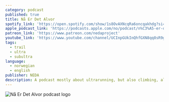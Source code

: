 ```yaml
---
category: podcast
published: true
title: Nå Er Det Alvor
spotify_link: 'https://open.spotify.com/show/1s8OvAXNcqRa6oncqakhdg?si=68f8a4a873994356'
apple_podcast_link: 'https://podcasts.apple.com/no/podcast/n%C3%A5-er-det-alvor/id1332829214'
patreon_link: 'https://www.patreon.com/nedaproject'
youtube_link: 'https://www.youtube.com/channel/UCInpGUkInQhfGXN8qq8sR9g'
tags:
  - trail
  - ultra
  - subultra
language:
  - norwegian
  - english
publisher: NEDA
description: A podcast mostly about ultrarunning, but also climbing, alpinism, outdoor sports and other ultra endurance activities. Mostly in Norwegian, sometimes in English.
---
```

![Nå Er Det Alvor podcast logo]({{site.baseurl}}/media/neda-square.jpg)
